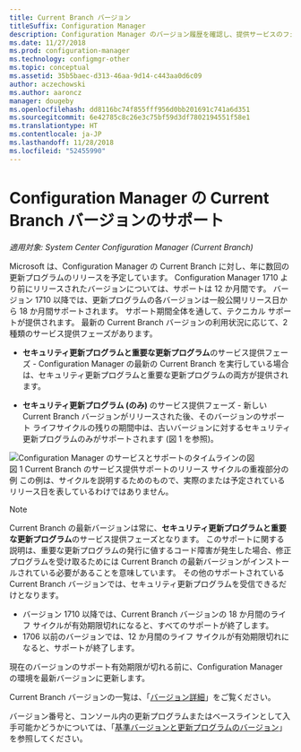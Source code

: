 ```yaml
---
title: Current Branch バージョン
titleSuffix: Configuration Manager
description: Configuration Manager のバージョン履歴を確認し、提供サービスのフェーズについて説明します。
ms.date: 11/27/2018
ms.prod: configuration-manager
ms.technology: configmgr-other
ms.topic: conceptual
ms.assetid: 35b5baec-d313-46aa-9d14-c443aa0d6c09
author: aczechowski
ms.author: aaroncz
manager: dougeby
ms.openlocfilehash: dd8116bc74f855fff956d0bb201691c741a6d351
ms.sourcegitcommit: 6e42785c8c26e3c75bf59d3df7802194551f58e1
ms.translationtype: HT
ms.contentlocale: ja-JP
ms.lasthandoff: 11/28/2018
ms.locfileid: "52455990"
---
```

# <a name="support-for-configuration-manager-current-branch-versions"></a>Configuration Manager の Current Branch バージョンのサポート

*適用対象: System Center Configuration Manager (Current Branch)*

Microsoft は、Configuration Manager の Current Branch に対し、年に数回の更新プログラムのリリースを予定しています。 Configuration Manager 1710 より前にリリースされたバージョンについては、サポートは 12 か月間です。 バージョン 1710 以降では、更新プログラムの各バージョンは一般公開リリース日から 18 か月間サポートされます。 サポート期間全体を通して、テクニカル サポートが提供されます。 最新の Current Branch バージョンの利用状況に応じて、2 種類のサービス提供フェーズがあります。  

-   **セキュリティ更新プログラムと重要な更新プログラム**のサービス提供フェーズ - Configuration Manager の最新の Current Branch を実行している場合は、セキュリティ更新プログラムと重要な更新プログラムの両方が提供されます。  

-   **セキュリティ更新プログラム (のみ)** のサービス提供フェーズ - 新しい Current Branch バージョンがリリースされた後、そのバージョンのサポート ライフサイクルの残りの期間中は、古いバージョンに対するセキュリティ更新プログラムのみがサポートされます (図 1 を参照)。  

 ![Configuration Manager のサービスとサポートのタイムラインの図](media/CM_Servicing_support_timeline1.png)  
図 1 Current Branch のサービス提供サポートのリリース サイクルの重複部分の例 この例は、サイクルを説明するためのもので、実際のまたは予定されているリリース日を表しているわけではありません。

> [!NOTE]  
>  Current Branch の最新バージョンは常に、**セキュリティ更新プログラムと重要な更新プログラム**のサービス提供フェーズとなります。 このサポートに関する説明は、重要な更新プログラムの発行に値するコード障害が発生した場合、修正プログラムを受け取るためには Current Branch の最新バージョンがインストールされている必要があることを意味しています。 その他のサポートされている Current Branch バージョンでは、セキュリティ更新プログラムを受信できるだけとなります。
> - バージョン 1710 以降では、Current Branch バージョンの 18 か月間のライフ サイクルが有効期限切れになると、すべてのサポートが終了します。
> - 1706 以前のバージョンでは、12 か月間のライフ サイクルが有効期限切れになると、サポートが終了します。
> 
> 現在のバージョンのサポート有効期限が切れる前に、Configuration Manager の環境を最新バージョンに更新します。

Current Branch バージョンの一覧は、「[バージョン詳細](/sccm/core/servers/manage/updates#version-details)」をご覧ください。

バージョン番号と、コンソール内の更新プログラムまたはベースラインとして入手可能かどうかについては、「[基準バージョンと更新プログラムのバージョン](/sccm/core/servers/manage/updates#a-namebkmkbaselinesa-baseline-and-update-versions)」を参照してください。
